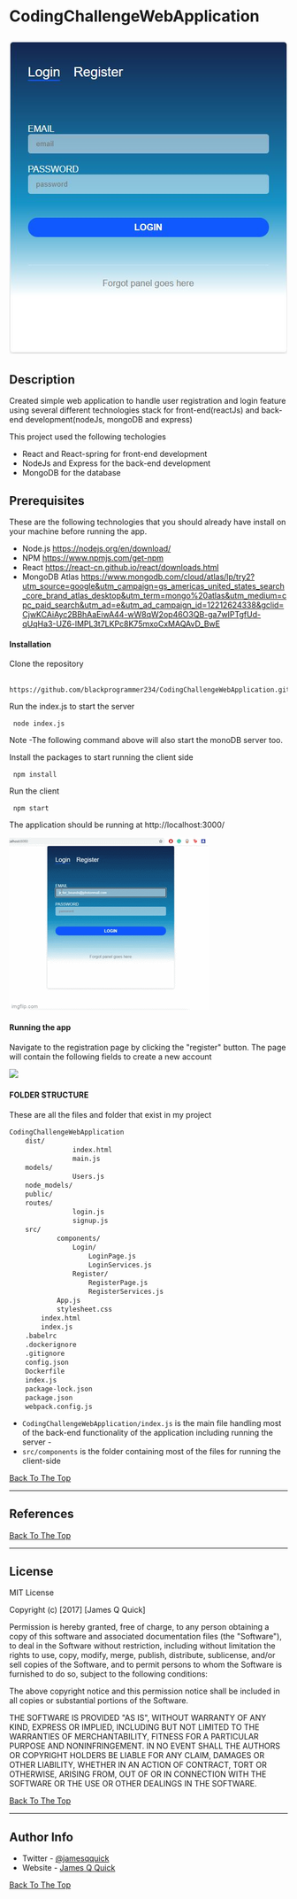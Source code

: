 # CodingChallengeWebApplication

![Project Image](public/images/screenshots/loginpagewebapp.JPG)
---

## Description
Created simple web application to handle user registration and login feature using several different technologies stack for front-end(reactJs) and back-end development(nodeJs, mongoDB and express)

This project used the following techologies
- React and React-spring for front-end development
- NodeJs and Express for the back-end development
- MongoDB for the database

## Prerequisites

These are the following technologies that you should already have install on your machine before running the app.
- Node.js  https://nodejs.org/en/download/
- NPM      https://www.npmjs.com/get-npm
- React    https://react-cn.github.io/react/downloads.html
- MongoDB Atlas https://www.mongodb.com/cloud/atlas/lp/try2?utm_source=google&utm_campaign=gs_americas_united_states_search_core_brand_atlas_desktop&utm_term=mongo%20atlas&utm_medium=cpc_paid_search&utm_ad=e&utm_ad_campaign_id=12212624338&gclid=CjwKCAiAyc2BBhAaEiwA44-wW8qW2op46O3QB-ga7wIPTgfUd-qUqHa3-UZ6-lMPL3t7LKPc8K75mxoCxMAQAvD_BwE

#### Installation
Clone the repository

```
 https://github.com/blackprogrammer234/CodingChallengeWebApplication.git
```
Run the index.js to start the server 

```
 node index.js
```
Note
-The following command above will also start the monoDB server too.

Install the packages to start running the client side

```
 npm install
```

Run the client 

```
 npm start
```
The application should be running at http://localhost:3000/

![](public/images/loginPage.gif)
#### Running the app

Navigate to the registration page by clicking the "register" button. The page will contain the following fields to create a new account 

![](public/images/screenshots/registrationpage.JPG)

#### FOLDER STRUCTURE 
These are all the files and folder that exist in my project

```
CodingChallengeWebApplication
    dist/
                index.html
                main.js
    models/
                Users.js
    node_models/
    public/
    routes/
                login.js
                signup.js
    src/
            components/
                Login/
                    LoginPage.js
                    LoginServices.js
                Register/   
                    RegisterPage.js
                    RegisterServices.js 
            App.js
            stylesheet.css
        index.html
        index.js
    .babelrc
    .dockerignore
    .gitignore
    config.json
    Dockerfile
    index.js
    package-lock.json
    package.json
    webpack.config.js
```
- `CodingChallengeWebApplication/index.js` is the main file handling most of the back-end functionality of the application including running the server -
- `src/components` is the folder containing most of the files for running the client-side

[Back To The Top](#read-me-template)

---

## References
[Back To The Top](#read-me-template)

---

## License

MIT License

Copyright (c) [2017] [James Q Quick]

Permission is hereby granted, free of charge, to any person obtaining a copy
of this software and associated documentation files (the "Software"), to deal
in the Software without restriction, including without limitation the rights
to use, copy, modify, merge, publish, distribute, sublicense, and/or sell
copies of the Software, and to permit persons to whom the Software is
furnished to do so, subject to the following conditions:

The above copyright notice and this permission notice shall be included in all
copies or substantial portions of the Software.

THE SOFTWARE IS PROVIDED "AS IS", WITHOUT WARRANTY OF ANY KIND, EXPRESS OR
IMPLIED, INCLUDING BUT NOT LIMITED TO THE WARRANTIES OF MERCHANTABILITY,
FITNESS FOR A PARTICULAR PURPOSE AND NONINFRINGEMENT. IN NO EVENT SHALL THE
AUTHORS OR COPYRIGHT HOLDERS BE LIABLE FOR ANY CLAIM, DAMAGES OR OTHER
LIABILITY, WHETHER IN AN ACTION OF CONTRACT, TORT OR OTHERWISE, ARISING FROM,
OUT OF OR IN CONNECTION WITH THE SOFTWARE OR THE USE OR OTHER DEALINGS IN THE
SOFTWARE.

[Back To The Top](#read-me-template)

---

## Author Info

- Twitter - [@jamesqquick](https://twitter.com/jamesqquick)
- Website - [James Q Quick](https://jamesqquick.com)

[Back To The Top](#read-me-template)
